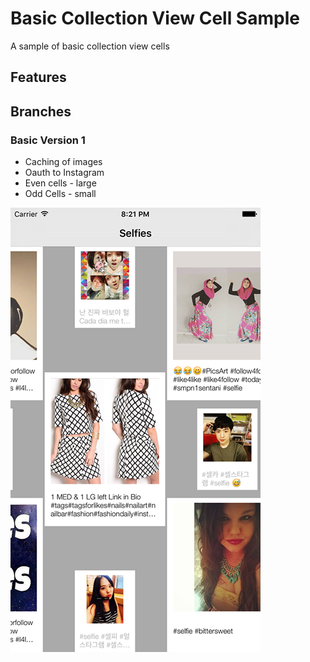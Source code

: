 # Basic Collection View Cell Sample

A sample of basic collection view cells

## Features


## Branches

### Basic Version 1

* Caching of images
* Oauth to Instagram
* Even cells - large
* Odd Cells - small

![Retro Image](images/basic1.png)
